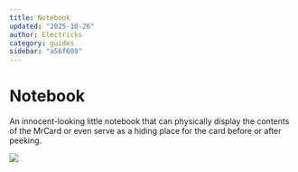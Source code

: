 ```yaml
---
title: Notebook
updated: "2025-10-26"
author: Electricks
category: guides
sidebar: "a56f609"
---
```


# Notebook

An innocent-looking little notebook that can physically display the contents of the MrCard or even serve as a hiding place for the card before or after peeking.

![](https://electricks.info/wp-content/uploads/2025/07/pad-867x1024.jpg)
